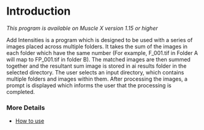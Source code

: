 # Introduction

_This program is available on Muscle X version 1.15 or higher_

Add Intensities is a program which is designed to be used with a series of images placed across multiple folders. It takes the sum of the images in each folder which have the same number (For example, F_001.tif in Folder A will map to FP_001.tif in folder B). The matched images are then summed together and the resultant sum image is stored in ai results folder in the selected directory. The user selects an input directory, which contains multiple folders and images within them. After processing the images, a prompt is displayed which informs the user that the processing is completed. 

### More Details
* [How to use](Add-Intensities--How-to-use.html)
